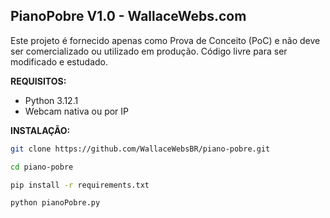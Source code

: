 ## PianoPobre V1.0 - WallaceWebs.com

Este projeto é fornecido apenas como Prova de Conceito (PoC) e não deve ser comercializado ou utilizado em produção. Código livre para ser modificado e estudado.

**REQUISITOS:**

* Python 3.12.1
* Webcam nativa ou por IP

**INSTALAÇÃO:**

```bash
git clone https://github.com/WallaceWebsBR/piano-pobre.git

cd piano-pobre

pip install -r requirements.txt

python pianoPobre.py
```
